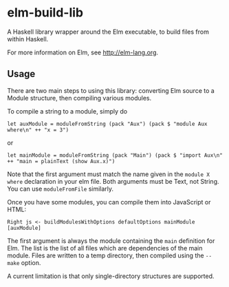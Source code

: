 elm-build-lib
=============

A Haskell library wrapper around the Elm executable, to build files from within Haskell.

For more information on Elm, see http://elm-lang.org.

## Usage

There are two main steps to using this library: converting Elm source to a Module structure,
then compiling various modules.

To compile a string to a module, simply do

    let auxModule = moduleFromString (pack "Aux") (pack $ "module Aux where\n" ++ "x = 3")
    
or

    let mainModule = moduleFromString (pack "Main") (pack $ "import Aux\n" ++ "main = plainText (show Aux.x)")

Note that the first argument must match the name given in the `module X where`
declaration in your elm file.
Both arguments must be Text, not String.
You can use `moduleFromFile` similarly.

Once you have some modules, you can compile them into JavaScript or HTML:

    Right js <- buildModulesWithOptions defaultOptions mainModule [auxModule]

The first argument is always the module containing the `main` definition for Elm.
The list is the list of all files which are dependencies of the main module.
Files are written to a temp directory, then compiled using the `--make` option.

A current limitation is that only single-directory structures are supported.